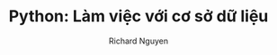 ---
layout: post
title:  "Python: Làm việc với cơ sở dữ liệu"
categories: Python
tags: Python
author: Richard Nguyen
description: python - làm việc với cơ sở dữ liệu sql trong python.
---